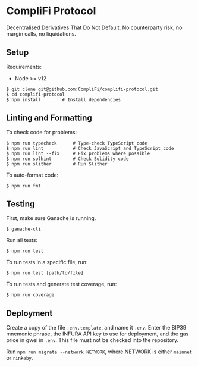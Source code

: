 # CompliFi Protocol

Decentralised Derivatives That Do Not Default. No counterparty risk, no margin
calls, no liquidations.

## Setup

Requirements:

- Node >= v12

```
$ git clone git@github.com:CompliFi/complifi-protocol.git
$ cd complifi-protocol
$ npm install        # Install dependencies
```

## Linting and Formatting

To check code for problems:

```
$ npm run typecheck      # Type-check TypeScript code
$ npm run lint           # Check JavaScript and TypeScript code
$ npm run lint --fix     # Fix problems where possible
$ npm run solhint        # Check Solidity code
$ npm run slither        # Run Slither
```

To auto-format code:

```
$ npm run fmt
```

## Testing

First, make sure Ganache is running.

```
$ ganache-cli
```

Run all tests:

```
$ npm run test
```

To run tests in a specific file, run:

```
$ npm run test [path/to/file]
```

To run tests and generate test coverage, run:

```
$ npm run coverage
```

## Deployment

Create a copy of the file `.env.template`, and name it `.env`. Enter the BIP39
mnemonic phrase, the INFURA API key to use for deployment, and the gas price in
gwei in `.env`. This file must not be checked into the repository.

Run `npm run migrate --network NETWORK`, where NETWORK is either `mainnet` or
`rinkeby`.
